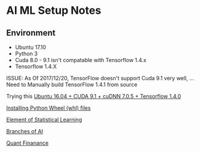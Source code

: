 # AI ML Setup Notes

## Environment
- Ubuntu 17.10
- Python 3
- Cuda 8.0 - 9.1 isn't compatable with Tensorflow 1.4.x
- Tensorflow 1.4.X


ISSUE: As Of 2017/12/20, TensorFlow doesn't support Cuda 9.1 very well, ... Need to Manually build TensorFlow 1.4.1 from source

Trying this [Ubuntu 16.04 + CUDA 9.1 + cuDNN 7.0.5 + Tensorflow 1.4.0](http://tyokota.hatenablog.com/entry/2017/12/20/170451)

[Installing Python Wheel (whl) files](https://stackoverflow.com/questions/27885397/how-do-i-install-a-python-package-with-a-whl-file)

[Element of Statistical Learning](http://web.stanford.edu/~hastie/ElemStatLearn/)

[Branches of AI](http://www-formal.stanford.edu/jmc/whatisai/node2.html)

[Quant Finanance](https://quant.stackexchange.com/questions/111/how-can-i-go-about-applying-machine-learning-algorithms-to-stock-markets)
